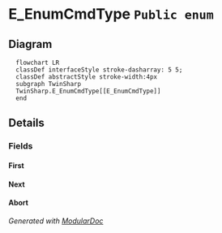# E_EnumCmdType `Public enum`

## Diagram
```mermaid
  flowchart LR
  classDef interfaceStyle stroke-dasharray: 5 5;
  classDef abstractStyle stroke-width:4px
  subgraph TwinSharp
  TwinSharp.E_EnumCmdType[[E_EnumCmdType]]
  end
```

## Details
### Fields
#### First


#### Next


#### Abort


*Generated with* [*ModularDoc*](https://github.com/hailstorm75/ModularDoc)
